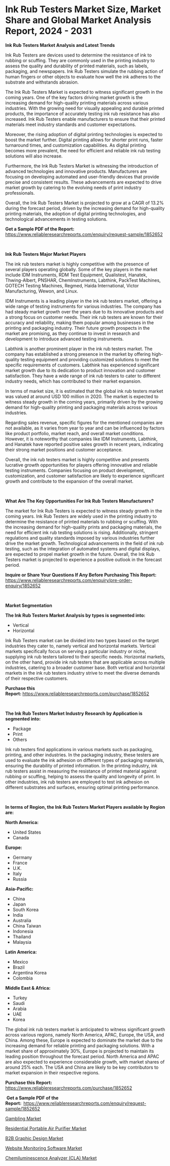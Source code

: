 <p><h1>Ink Rub Testers Market Size, Market Share and Global Market Analysis Report, 2024 - 2031</h1></p><p><strong>Ink Rub Testers Market Analysis and Latest Trends</strong></p>
<p><p>Ink Rub Testers are devices used to determine the resistance of ink to rubbing or scuffing. They are commonly used in the printing industry to assess the quality and durability of printed materials, such as labels, packaging, and newspapers. Ink Rub Testers simulate the rubbing action of human fingers or other objects to evaluate how well the ink adheres to the substrate and withstands abrasion.</p><p>The Ink Rub Testers Market is expected to witness significant growth in the coming years. One of the key factors driving market growth is the increasing demand for high-quality printing materials across various industries. With the growing need for visually appealing and durable printed products, the importance of accurately testing ink rub resistance has also increased. Ink Rub Testers enable manufacturers to ensure that their printed materials meet industry standards and customer expectations.</p><p>Moreover, the rising adoption of digital printing technologies is expected to boost the market further. Digital printing allows for shorter print runs, faster turnaround times, and customization capabilities. As digital printing becomes more prevalent, the need for efficient and reliable ink rub testing solutions will also increase.</p><p>Furthermore, the Ink Rub Testers Market is witnessing the introduction of advanced technologies and innovative products. Manufacturers are focusing on developing automated and user-friendly devices that provide precise and consistent results. These advancements are expected to drive market growth by catering to the evolving needs of print industry professionals.</p><p>Overall, the Ink Rub Testers Market is projected to grow at a CAGR of 13.2% during the forecast period, driven by the increasing demand for high-quality printing materials, the adoption of digital printing technologies, and technological advancements in testing solutions.</p></p>
<p><strong>Get a Sample PDF of the Report:&nbsp;</strong> <a href="https://www.reliableresearchreports.com/enquiry/request-sample/1852652">https://www.reliableresearchreports.com/enquiry/request-sample/1852652</a></p>
<p>&nbsp;</p>
<p><strong>Ink Rub Testers Major Market Players</strong></p>
<p><p>The ink rub testers market is highly competitive with the presence of several players operating globally. Some of the key players in the market include IDM Instruments, RDM Test Equipment, Qualistest, Hanatek, Thwing-Albert, PNSHAR, ChemInstruments, Labthink, PackTest Machines, GOTECH Testing Machines, Regmed, Haida International, Victor Manufacturing, Wewon, and Linux.</p><p>IDM Instruments is a leading player in the ink rub testers market, offering a wide range of testing instruments for various industries. The company has had steady market growth over the years due to its innovative products and a strong focus on customer needs. Their ink rub testers are known for their accuracy and reliability, making them popular among businesses in the printing and packaging industry. Their future growth prospects in the market are promising, as they continue to invest in research and development to introduce advanced testing instruments.</p><p>Labthink is another prominent player in the ink rub testers market. The company has established a strong presence in the market by offering high-quality testing equipment and providing customized solutions to meet the specific requirements of customers. Labthink has experienced significant market growth due to its dedication to product innovation and customer satisfaction. They have a wide range of ink rub testers to cater to different industry needs, which has contributed to their market expansion.</p><p>In terms of market size, it is estimated that the global ink rub testers market was valued at around USD 100 million in 2020. The market is expected to witness steady growth in the coming years, primarily driven by the growing demand for high-quality printing and packaging materials across various industries.</p><p>Regarding sales revenue, specific figures for the mentioned companies are not available, as it varies from year to year and can be influenced by factors like product portfolio, market reach, and overall market conditions. However, it is noteworthy that companies like IDM Instruments, Labthink, and Hanatek have reported positive sales growth in recent years, indicating their strong market positions and customer acceptance.</p><p>Overall, the ink rub testers market is highly competitive and presents lucrative growth opportunities for players offering innovative and reliable testing instruments. Companies focusing on product development, customization, and customer satisfaction are likely to experience significant growth and contribute to the expansion of the overall market.</p></p>
<p>&nbsp;</p>
<p><strong>What Are The Key Opportunities For Ink Rub Testers Manufacturers?</strong></p>
<p><p>The market for Ink Rub Testers is expected to witness steady growth in the coming years. Ink Rub Testers are widely used in the printing industry to determine the resistance of printed materials to rubbing or scuffing. With the increasing demand for high-quality prints and packaging materials, the need for efficient ink rub testing solutions is rising. Additionally, stringent regulations and quality standards imposed by various industries further drive the market growth. Technological advancements in the field of ink rub testing, such as the integration of automated systems and digital displays, are expected to propel market growth in the future. Overall, the Ink Rub Testers market is projected to experience a positive outlook in the forecast period.</p></p>
<p><strong>Inquire or Share Your Questions If Any Before Purchasing This Report:</strong> <a href="https://www.reliableresearchreports.com/enquiry/pre-order-enquiry/1852652">https://www.reliableresearchreports.com/enquiry/pre-order-enquiry/1852652</a></p>
<p>&nbsp;</p>
<p><strong>Market Segmentation</strong></p>
<p><strong>The Ink Rub Testers Market Analysis by types is segmented into:</strong></p>
<p><ul><li>Vertical</li><li>Horizontal</li></ul></p>
<p><p>Ink Rub Testers market can be divided into two types based on the target industries they cater to, namely vertical and horizontal markets. Vertical markets specifically focus on serving a particular industry or niche, supplying ink rub testers tailored to their specific needs. Horizontal markets, on the other hand, provide ink rub testers that are applicable across multiple industries, catering to a broader customer base. Both vertical and horizontal markets in the ink rub testers industry strive to meet the diverse demands of their respective customers.</p></p>
<p><strong>Purchase this Report:&nbsp;</strong><a href="https://www.reliableresearchreports.com/purchase/1852652">https://www.reliableresearchreports.com/purchase/1852652</a></p>
<p>&nbsp;</p>
<p><strong>The Ink Rub Testers Market Industry Research by Application is segmented into:</strong></p>
<p><ul><li>Package</li><li>Print</li><li>Others</li></ul></p>
<p><p>Ink rub testers find applications in various markets such as packaging, printing, and other industries. In the packaging industry, these testers are used to evaluate the ink adhesion on different types of packaging materials, ensuring the durability of printed information. In the printing industry, ink rub testers assist in measuring the resistance of printed material against rubbing or scuffing, helping to assess the quality and longevity of print. In other industries, ink rub testers are employed to test ink adhesion on different substrates and surfaces, ensuring optimal printing performance.</p></p>
<p>&nbsp;</p>
<p><strong>In terms of Region, the Ink Rub Testers Market Players available by Region are:</strong></p>
<p>
    <p> <strong> North America: </strong>
        <ul>
            <li>United States</li>
            <li>Canada</li>
        </ul>
        </p> 
    <p> <strong> Europe: </strong>
        <ul>
            <li>Germany</li>
            <li>France</li>
            <li>U.K.</li>
            <li>Italy</li>
            <li>Russia</li>
        </ul>
        </p> 
    <p> <strong> Asia-Pacific: </strong>
        <ul>
            <li>China</li>
            <li>Japan</li>
            <li>South Korea</li>
            <li>India</li>
            <li>Australia</li>
            <li>China Taiwan</li>
            <li>Indonesia</li>
            <li>Thailand</li>
            <li>Malaysia</li>
        </ul>
        </p> 
    <p> <strong> Latin America: </strong>
        <ul>
            <li>Mexico</li>
            <li>Brazil</li>
            <li>Argentina Korea</li>
            <li>Colombia</li>
        </ul>
        </p> 
    <p> <strong> Middle East & Africa: </strong>
        <ul>
            <li>Turkey</li>
            <li>Saudi</li>
            <li>Arabia</li>
            <li>UAE</li>
            <li>Korea</li>
        </ul>
    </p>
    </p>
<p><p>The global ink rub testers market is anticipated to witness significant growth across various regions, namely North America, APAC, Europe, the USA, and China. Among these, Europe is expected to dominate the market due to the increasing demand for reliable printing and packaging solutions. With a market share of approximately 30%, Europe is projected to maintain its leading position throughout the forecast period. North America and APAC are also expected to experience considerable growth, with market shares of around 25% each. The USA and China are likely to be key contributors to market expansion in their respective regions.</p></p>
<p><strong>Purchase this Report: </strong><a href="https://www.reliableresearchreports.com/purchase/1852652">https://www.reliableresearchreports.com/purchase/1852652</a></p>
<p>&nbsp;<strong>Get a Sample PDF of the Report:&nbsp;&nbsp;</strong><a href="https://www.reliableresearchreports.com/enquiry/request-sample/1852652">https://www.reliableresearchreports.com/enquiry/request-sample/1852652</a></p>
<p><strong></strong></p>
<p><p><a href="https://medium.com/@elizabethalexander97/decoding-gambling-market-metrics-market-share-trends-and-growth-patterns-85b47a777d72">Gambling Market</a></p><p><a href="https://github.com/mabutironaldo/Market-Research-Report-List-2/blob/main/residential-portable-air-purifier-market.md">Residential Portable Air Purifier Market</a></p><p><a href="https://medium.com/@elizabethalexander97/decoding-b2b-graphic-design-market-metrics-market-share-trends-and-growth-patterns-138ac73068f3">B2B Graphic Design Market</a></p><p><a href="https://medium.com/@elizabethalexander97/website-monitoring-software-market-size-reveals-the-best-marketing-channels-in-global-industry-474259d48861">Website Monitoring Software Market</a></p><p><a href="https://github.com/castoriffic/Market-Research-Report-List-2/blob/main/chemiluminescence-analyzer-cla-market.md">Chemiluminescence Analyzer (CLA) Market</a></p></p>